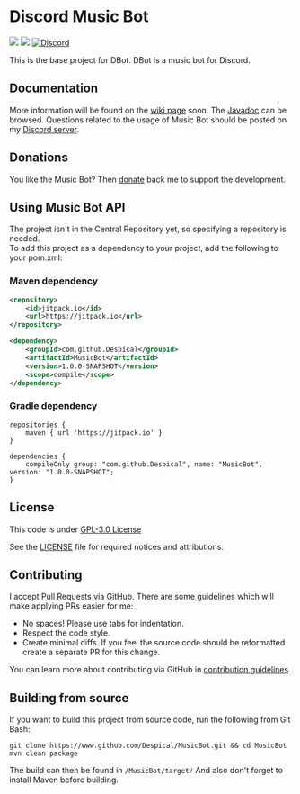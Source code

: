 # Discord Music Bot
[![](https://jitpack.io/v/Despical/MusicBot.svg)](https://jitpack.io/#Despical/MusicBot)
[![](https://img.shields.io/badge/Javadocs-latest-lime.svg)](https://javadoc.jitpack.io/com/github/Despical/MusicBot/latest/javadoc/index.html)
[![Discord](https://img.shields.io/discord/719922452259668000.svg?color=lime&label=Discord)](https://discord.gg/Vhyy4HA)

This is the base project for DBot. DBot is a music bot for Discord.

## Documentation
More information will be found on the [wiki page](https://github.com/Despical/MusicBot/wiki) soon. The [Javadoc](https://javadoc.jitpack.io/com/github/Despical/MusicBot/latest/javadoc/index.html) can be browsed. Questions
related to the usage of Music Bot should be posted on my [Discord server](https://discord.com/invite/Vhyy4HA).

## Donations
You like the Music Bot? Then [donate](https://www.patreon.com/despical) back me to support the development.

## Using Music Bot API
The project isn't in the Central Repository yet, so specifying a repository is needed.<br>
To add this project as a dependency to your project, add the following to your pom.xml:

### Maven dependency

```xml
<repository>
    <id>jitpack.io</id>
    <url>https://jitpack.io</url>
</repository>
```
```xml
<dependency>
    <groupId>com.github.Despical</groupId>
    <artifactId>MusicBot</artifactId>
    <version>1.0.0-SNAPSHOT</version>
    <scope>compile</scope>
</dependency>
```

### Gradle dependency
```
repositories {
    maven { url 'https://jitpack.io' }
}
```
```
dependencies {
    compileOnly group: "com.github.Despical", name: "MusicBot", version: "1.0.0-SNAPSHOT";
}
```

## License
This code is under [GPL-3.0 License](http://www.gnu.org/licenses/gpl-3.0.html)

See the [LICENSE](https://github.com/Despical/MusicBot/blob/master/LICENSE) file for required notices and attributions.

## Contributing

I accept Pull Requests via GitHub. There are some guidelines which will make applying PRs easier for me:
+ No spaces! Please use tabs for indentation.
+ Respect the code style.
+ Create minimal diffs. If you feel the source code should be reformatted create a separate PR for this change.

You can learn more about contributing via GitHub in [contribution guidelines](https://github.com/Despical/MusicBot/blob/master/CONTRIBUTING.md).

## Building from source
If you want to build this project from source code, run the following from Git Bash:
```
git clone https://www.github.com/Despical/MusicBot.git && cd MusicBot
mvn clean package
```
The build can then be found in ``/MusicBot/target/``
And also don't forget to install Maven before building.
